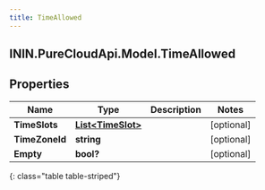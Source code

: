 ```yaml
---
title: TimeAllowed
---
```

## ININ.PureCloudApi.Model.TimeAllowed

## Properties

|Name | Type | Description | Notes|
|------------ | ------------- | ------------- | -------------|
| **TimeSlots** | [**List&lt;TimeSlot&gt;**](TimeSlot.html) |  | [optional] |
| **TimeZoneId** | **string** |  | [optional] |
| **Empty** | **bool?** |  | [optional] |
{: class="table table-striped"}


